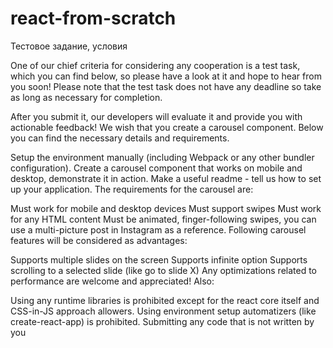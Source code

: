 # react-from-scratch

Тестовое задание, условия


One of our chief criteria for considering any cooperation is a test task, which you can find below, so please have a look at it and hope to hear from you soon! Please note that the test task does not have any deadline so take as long as necessary for completion.

After you submit it, our developers will evaluate it and provide you with actionable feedback!  We wish that you create a carousel component. Below you can find the necessary details and requirements.

Setup the environment manually (including Webpack or any other bundler configuration).
Create a carousel component that works on mobile and desktop, demonstrate it in action.
Make a useful readme - tell us how to set up your application.
The requirements for the carousel are:

Must work for mobile and desktop devices
Must support swipes
Must work for any HTML content
Must be animated, finger-following swipes, you can use a multi-picture post in Instagram as a reference.
Following carousel features will be considered as advantages:

Supports multiple slides on the screen
Supports infinite option
Supports scrolling to a selected slide (like go to slide X)
Any optimizations related to performance are welcome and appreciated!
Also:

Using any runtime libraries is prohibited except for the react core itself and CSS-in-JS approach allowers.
Using environment setup automatizers (like create-react-app) is prohibited.
Submitting any code that is not written by you
